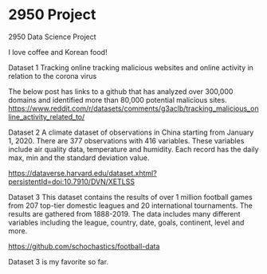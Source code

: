 # 2950 Project
 2950 Data Science Project

I love coffee and Korean food!


Dataset 1
Tracking online tracking malicious websites and online activity in relation to the corona virus

The below post has links to a github that has analyzed over 300,000 domains and identified more than 80,000 potential malicious sites.
https://www.reddit.com/r/datasets/comments/g3aclb/tracking_malicious_online_activity_related_to/

Dataset 2
A climate dataset of observations in China starting from January 1, 2020. There are 377 observations with 416 variables. These variables include air quality data, temperature and humidity. Each record has the daily max, min and the standard deviation value.

https://dataverse.harvard.edu/dataset.xhtml?persistentId=doi:10.7910/DVN/XETLSS

Dataset 3
This dataset contains the results of over 1 million football games from 207 top-tier domestic leagues and 20 international tournaments. The results are gathered from 1888-2019. The data includes many different variables including the league, country, date, goals, continent, level and more.

https://github.com/schochastics/football-data

Dataset 3 is my favorite so far.
